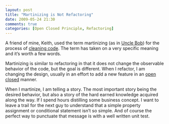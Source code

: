 ```yaml
---
layout: post
title: "Martinizing is Not Refactoring"
date: 2009-05-24 21:30
comments: true
categories: [Open Closed Principle, Refactoring]
---
```


A friend of mine, Keith, used the term martinizing (as in [Uncle Bob](http://www.objectmentor.com/omTeam/martin_r.html)) for the process of [cleaning code](http://www.amazon.com/Clean-Code-Handbook-Software-Craftsmanship/dp/0132350882). The term has taken on a very specific meaning and it’s worth a few words.

Martinizing is similar to refactoring in that it does not change the observable behavior of the code, but the goal is different. When I refactor, I am changing the design, usually in an effort to add a new feature in an [open closed](http://c2.com/cgi/wiki?OpenClosedPrinciple) manner.

When I martinize, I am telling a story. The most important story being the desired behavior, but also a story of the hard earned knowledge acquired along the way. If I spend hours distilling some business concept. I want to leave a trail for the next guy to understand that a simple property assignment or conditional statement isn’t so simple. And of course the perfect way to punctuate that message is with a well written unit test.